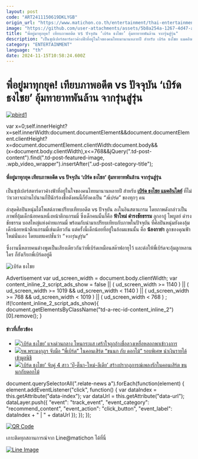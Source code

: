```yaml
---
layout: post
code: "ART2411150619DKLYGB"
origin_url: "https://www.matichon.co.th/entertainment/thai-entertainment/news_4899979"
image: "https://github.com/user-attachments/assets/5b8a254a-1267-4d47-aecd-bf4b6e379afc"
title: "พี่อยู่มาทุกยุค! เทียบภาพอดีต vs ปัจจุบัน ‘เบิร์ด ธงไชย’ อุ้มทายาทพันล้าน จากรุ่นสู่รุ่น"
description: "เป็นซุปเปอร์สตาร์ดาวค้างฟ้าที่อยู่ในใจของคนไทยมานานหลายปี สำหรับ เบิร์ด ธงไชย แมคอินไตย์ ที่ไม่ว่าเวลาจะผ่านไปนานกี่ปีนักร้องชื่อดังคนนี้ก็ยังคงเป็น"
category: "ENTERTAINMENT"
language: "th"
date: 2024-11-15T10:58:24.600Z
---
```


# พี่อยู่มาทุกยุค! เทียบภาพอดีต vs ปัจจุบัน ‘เบิร์ด ธงไชย’ อุ้มทายาทพันล้าน จากรุ่นสู่รุ่น

[![](https://www.matichon.co.th/wp-content/uploads/2024/11/pbird1.jpg "pbird1")](https://www.matichon.co.th/wp-content/uploads/2024/11/pbird1.jpg)

var x=0;self.innerHeight?x=self.innerWidth:document.documentElement&&document.documentElement.clientHeight?x=document.documentElement.clientWidth:document.body&&(x=document.body.clientWidth),x<=768&&jQuery(".td-post-content").find(".td-post-featured-image, .wpb\_video\_wrapper").insertAfter(".ud-post-category-title");

#### **พี่อยู่มาทุกยุค เทียบภาพอดีต vs ปัจจุบัน ‘เบิร์ด ธงไชย’ อุ้มทายาทพันล้าน จากรุ่นสู่รุ่น**

เป็นซุปเปอร์สตาร์ดาวค้างฟ้าที่อยู่ในใจของคนไทยมานานหลายปี สำหรับ **[เบิร์ด ธงไชย แมคอินไตย์](https://www.facebook.com/birdthongchai/?locale=th_TH)** ที่ไม่ว่าเวลาจะผ่านไปนานกี่ปีนักร้องชื่อดังคนนี้ก็ยังคงเป็น _“พี่เบิร์ด”_ ของทุกๆ คน

ล่าสุดศิลปินหนุ่มได้โพสต์ภาพเปรียบเทียบอดีต vs ปัจจุบัน ลงในอินสตาแกรม โดยภาพดังกล่าวเป็นภาพที่อุ้มเด็กน้อยคนหนึ่งหน้าตึกแกรมมี่ ซึ่งเด็กคนนั้นก็คือ **ฟ้าใหม่ ดำรงชัยธรรม** ลูกอากู๋ ไพบูลย์ ดำรงชัยธรรม บอสใหญ่แห่งค่ายแกรมมี่ พร้อมกับนำมาเปรียบเทียบกับภาพในปัจจุบัน ที่ศิลปินหนุ่มยังคงอุ้มเด็กน้อยหน้าตึกแกรมมี่เช่นเดียวกัน แต่ครั้งนี้เด็กน้อยที่อยู่ในอ้อมแขนนั้น คือ **น้องกาย่า** ลูกของคุณฟ้าใหม่นั่นเอง โดยเผยแคปชั่นว่า _“จากรุ่นสู่รุ่น”_

ซึ่งงานนี้หลายคนต่างพูดเป็นเสียงเดียวกันว่าพี่เบิร์ดเหมือนสต๊าฟอายุไว้ และต่อให้พี่เบิร์ดจะอุ้มลูกหลานใคร ก็ยังเรียกพี่เบิร์ดอยู่ดี

![เบิร์ด ธงไชย](https://www.matichon.co.th/wp-content/uploads/2024/11/144303_0.jpg)

Advertisement var ud\_screen\_width = document.body.clientWidth; var content\_inline\_2\_script\_ads\_show = false || ( ud\_screen\_width >= 1140 ) || ( ud\_screen\_width >= 1019 && ud\_screen\_width < 1140 ) || ( ud\_screen\_width >= 768 && ud\_screen\_width < 1019 ) || ( ud\_screen\_width < 768 ) ; if(!content\_inline\_2\_script\_ads\_show){ document.getElementsByClassName("td-a-rec-id-content\_inline\_2")\[0\].remove(); }

#### ข่าวที่เกี่ยวข้อง

*   [![](https://www.matichon.co.th/wp-content/uploads/2024/08/2-142.jpg)‘เบิร์ด ธงไชย’ แจงด่วนกลาง โหนกระแส เศร้าใจถูกอ้างชื่อลวงเหยื่อหลอกพาเข้าวงการ](https://www.matichon.co.th/entertainment/news_4733873)
*   [![](https://www.matichon.co.th/wp-content/uploads/2024/08/7-8-1.jpg)รพ.พระมงกุฎฯ จับมือ “พี่เบิร์ด” ในคอนเสิร์ต “ขนนก กับ ดอกไม้” รอบพิเศษ นำเงินรายได้เข้ามูลนิธิ](https://www.matichon.co.th/local/news_4723344)
*   [![](https://www.matichon.co.th/wp-content/uploads/2024/07/2-212.jpg)‘เบิร์ด ธงไชย’ จับคู่ 4 สาว ‘ปุ๊-ติ๊นา-ใหม่-ลีเดีย’ สร้างปรากฏการณ์เพลงรักในคอนเสิร์ต ขนนกกับดอกไม้](https://www.matichon.co.th/entertainment/news_4692637)

document.querySelectorAll(".relate-news a").forEach(function(element) { element.addEventListener("click", function() { var dataIndex = this.getAttribute("data-index"); var dataUrl = this.getAttribute("data-url"); dataLayer.push({ "event": "track\_event", "event\_category": "recommend\_content", "event\_action": "click\_button", "event\_label": dataIndex + " | " + dataUrl }); }); });

[![QR Code](https://www.matichon.co.th/wp-content/uploads/2023/07/wob1371z.jpg)](https://lin.ee/ht0nDxX)

เกาะติดทุกสถานการณ์จาก Line@matichon ได้ที่นี่

[![Line Image](https://www.matichon.co.th/wp-content/uploads/2023/07/th.png)](https://lin.ee/ht0nDxX)